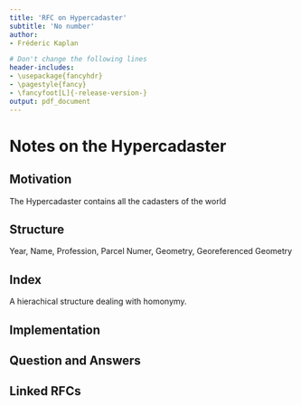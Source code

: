 ```yaml
---
title: 'RFC on Hypercadaster'
subtitle: 'No number'
author:
- Fréderic Kaplan

# Don't change the following lines
header-includes:
- \usepackage{fancyhdr}
- \pagestyle{fancy}
- \fancyfoot[L]{-release-version-}
output: pdf_document
---
```


# Notes on the Hypercadaster

## Motivation

The Hypercadaster contains all the cadasters of the world 

## Structure

Year, Name, Profession, Parcel Numer, Geometry, Georeferenced Geometry

## Index

A hierachical structure dealing with homonymy. 

## Implementation

## Question and Answers 

## Linked RFCs

